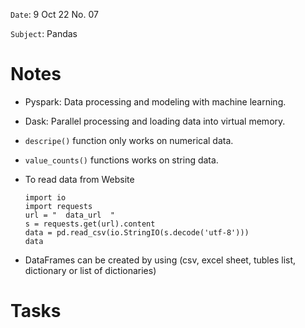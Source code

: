 `Date`: 9 Oct 22 No. 07

`Subject`: Pandas

# Notes

- Pyspark: Data processing and modeling with machine learning.
- Dask: Parallel processing and loading data into virtual memory.
- `descripe()` function only works on numerical data.
- `value_counts()` functions works on string data.
- To read data from Website 
  ```
  import io
  import requests
  url = "  data_url  "
  s = requests.get(url).content
  data = pd.read_csv(io.StringIO(s.decode('utf-8')))
  data
  ```
  
- DataFrames can be created by using (csv, excel sheet, tubles list, dictionary or list of dictionaries)
# Tasks
